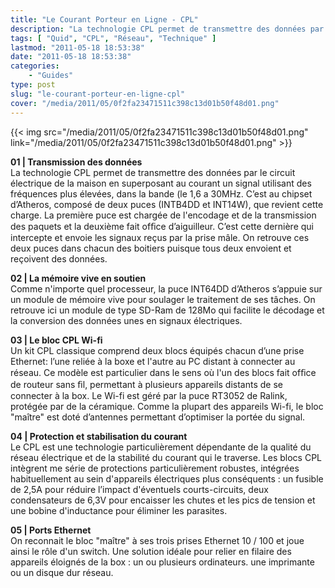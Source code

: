 ```yaml
---
title: "Le Courant Porteur en Ligne - CPL"
description: "La technologie CPL permet de transmettre des données par le circuit électrique de la maison. Explication du fonctionnement du courant porteur en ligne."
tags: [ "Quid", "CPL", "Réseau", "Technique" ]
lastmod: "2011-05-18 18:53:38"
date: "2011-05-18 18:53:38"
categories:
    - "Guides"
type: post
slug: "le-courant-porteur-en-ligne-cpl"
cover: "/media/2011/05/0f2fa23471511c398c13d01b50f48d01.png"
---
```


{{< img src="/media/2011/05/0f2fa23471511c398c13d01b50f48d01.png" link="/media/2011/05/0f2fa23471511c398c13d01b50f48d01.png" >}}

**01 | Transmission des données**  
La technologie CPL permet de transmettre des données par le circuit électrique de la maison en superposant au courant un signal utilisant des fréquences plus élevées, dans la bande (le 1,6 a 30MHz. C’est au chipset d’Atheros, composé de deux puces (INTB4DD et INT14W), que revient cette charge. La première puce est chargée de l'encodage et de la transmission des paquets et la deuxième fait ofﬁce d’aiguilleur. C’est cette dernière qui intercepte et envoie les signaux reçus par la prise mâle. On retrouve ces deux puces dans chacun des boitiers puisque tous deux envoient et reçoivent des données.

**02 | La mémoire vive en soutien**  
Comme n'importe quel processeur, la puce INT64DD d’Atheros s’appuie sur un module de mémoire vive pour soulager le traitement de ses tâches. On retrouve ici un module de type SD-Ram de 128Mo qui facilite le décodage et la conversion des données unes en signaux électriques.

**03 | Le bloc CPL Wi-fi**  
Un kit CPL classique comprend deux blocs équipés chacun d’une prise Ethernet: l’une reliée à la boxe et l'autre au PC distant à connecter au réseau. Ce modèle est particulier dans le sens où l'un des blocs fait ofﬁce de routeur sans ﬁl, permettant à plusieurs appareils distants de se connecter à la box. Le Wi-fi est géré par la puce RT3052 de Ralink, protégée par
de la céramique. Comme la plupart des appareils Wi-fi, le bloc "maître" est doté d’antennes permettant d’optimiser la portée du signal.

**04 | Protection et stabilisation du courant**  
Le CPL est une technologie particulièrement dépendante de la qualité du réseau électrique et de la stabilité du courant qui le traverse. Les blocs CPL intègrent me série de protections particulièrement robustes, intégrées habituellement au sein d'appareils électriques plus conséquents : un fusible de 2,5A pour réduire l’impact d'éventuels courts-circuits, deux condensateurs de 6,3V pour encaisser les chutes et les pics de tension et une bobine d'inductance pour éliminer les parasites.

**05 | Ports Ethernet**  
On reconnait le bloc "maître" à ses trois prises Ethernet 10 / 100 et joue ainsi le rôle d'un switch. Une solution idéale pour relier en filaire des appareils éloignés de la box : un ou plusieurs ordinateurs. une imprimante ou un disque dur réseau.